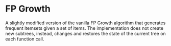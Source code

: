 # FP Growth


A slightly modified version of the vanilla FP Growth algorithm that generates frequent itemsets given a set of items. The implementation does not create new subtrees, instead, changes and restores the state of the current tree on each function call.
